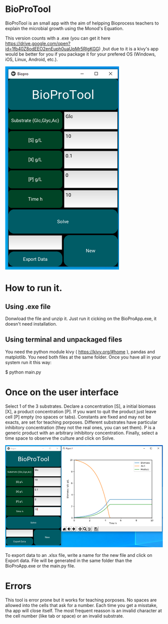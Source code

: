 # BioProTool
BioProTool is an small app with the aim of helpping Bioprocess teachers to explain the microbial growth using the Monod's Equation. 

This version counts with a .exe (you can get it here https://drive.google.com/open?id=1fb40Z8odEEO2enEuph0uaUpMr5RlgKGG) ,but due to it is a kivy's app would be better for you if you package it for your prefered OS (Windows, iOS, Linux, Android, etc.). 

![](screenshot1.PNG)

# How to run it.

## Using .exe file
Donwload the file and unzip it.
Just run it cicking on the BioProApp.exe, it doesn't need installation. 

## Using terminal and unpackaged files
 You need the python module kivy ( https://kivy.org/#home ), pandas and matplotlib.
 You need both files at the same folder.
 Once you have all in your system run it this way:
 
 $ python main.py
 
 # Once on the user interface
 Select 1 of the 3 substrates. Declare a concentration [S], a initial biomass [X], a product concentration [P].
 If you want to quit the product just leave cell [P] empty (no spaces or tabs). 
 Constants are fixed and may not be exacts, are set for teaching porposes. 
 Different substrates have particular inhibitory concentration (they not the real ones, you can set them).
 P is a generic product with an arbitrary inhibitory concentration.
 Finally, select a time space to observe the culture and click on Solve.

![](screenshot2.PNG)

  To export data to an .xlsx file, write a name for the new file and click on Export data. File will be generated in the same folder than the BioProApp.exe or the main.py file.
 
 # Errors
 This tool is error prone but it works for teaching porposes.
 No spaces are allowed into the cells that ask for a number.
 Each time you get a misstake, tha app will close itself. The most frequent reasson is an invalid character at the cell number (like tab or space) or an invalid substrate.
 
